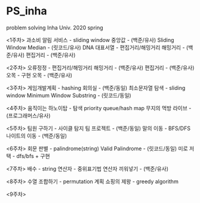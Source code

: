 # PS_inha
problem solving Inha Univ. 2020 spring

<1주차>
과소비 알림 서비스 - sliding window
    중앙값 - (백준/유사)
	Sliding Window Median - (릿코드/유사)
DNA 대표서열 - 편집거리/해밍거리
	해밍거리 - (백준/유사)
	편집거리 - (백준/유사)

<2주차>
오류정정 - 편집거리/해밍거리
	해밍거리 - (백준/유사)
	편집거리 - (백준/유사)
오목 - 구현
    오목 - (백준/유사)

<3주차>
게임개발계획 - hashing
    회의실 - (백준/동일)
최소문자열 탐색 - sliding window
	Minimum Window Substring - (릿코드/동일)

<4주차>
움직이는 하노이탑 - 탐색 priority queue/hash map
	무지의 먹방 라이브 - (프로그래머스/유사)

<5주차>
팀원 구하기 - 사이클 탐지
	팀 프로젝트 - (백준/동일)
말의 이동 - BFS/DFS
	나이트의 이동 - (백준/동일)

<6주차>
회문 판별 - palindrome(string)
        Valid Palindrome - (릿코드/동일)
미로 저택 - dfs/bfs + 구현

<7주차>
배수 - string
연산자 - 중위표기법
        연산자 끼워넣기 - (백준/유사)

<8주차>
수열 조합하기 - permutation
계획 쇼핑의 제왕 - greedy algorithm

<9주차>

